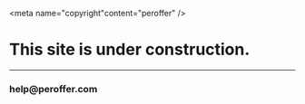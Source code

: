 <!DOCTYPE html>
<html>

  <meta charset="utf-8" />
  <meta name="viewport" content="width=device-width,initial-scale=1" />
  <meta http-equiv="X-UA-Compatible" content="IE=edge,chrome=1" />
  <meta property="og:type" content="website" />
<meta name="theme-color" content="#000000" />
  <meta name="apple-mobile-web-app-capable" content="yes">
<meta content="yes" name="apple-touch-fullscreen" />
<meta name="apple-mobile-web-app-status-bar-style" content="#000000" />
  <meta property="og:site_name" content="peroffer" />
<meta name="og:image" content=""/>
  <meta name="og:street-address" content="Pagung - Semen" />
<meta name="og:locality" content="Kediri" />
<meta name="og:region" content="East Java" />
<meta name="og:postal-code" content="64161" />
<meta name="og:country-name" content="INDONESIA" />
  <meta name="og:email" content="help@peroffer.com" />
  <title>
  Peroffer
  </title>
  
  <meta name="description" content="Buy and sell electronics, cars, fashion apparel, shoes, collectibles, sporting goods, digital cameras, baby items, handphone, watches, and everything else on peroffer, the world's online marketplace." />
 
  <meta name="copyright"content="peroffer" />
  <meta name="Classification" content="Business" />
<meta name="keywords" content="letgo buy and sell, electronics, cars, fashion apparel, shoes, collectibles, sporting goods, digital cameras, baby items, handphone, watches, and everything else on peroffer, the world's online marketplace." />
  <meta name="author" content="peroffer" />
  <meta name="coverage" content="Worldwide">
  <meta name="distribution" content="Global">
  <meta name="robots" content="index,follow" />
  <meta http-equiv="content-language" content="en" />
  <meta name="rating" content="general" />
  <meta name="revisit-after" content="7 days" />
  <link rel="canonical" href="https://www.peroffer.com" itemprop="url" />
  <meta name="msvalidate.01" content="868493C3052C98AC4EA414D0902F48D6" />
  <meta name="google-site-verification" content="gzBJBkmAsN43LgKmMQTWxt6XubQqK9BEw6pM4x5bung" />
  <meta name="yandex-verification" content="b00a2e74608f6b05" />
<style>
body, html {
    height: 100%;
    margin: 0;
    
}

.bgimg {
    background-color:#000000;
    height: 100%;
    position: relative;
    color: white;
    font-family: "Courier New", Courier, monospace;
    font-size: 25px;
}



.middle {
    position: absolute;
    top: 50%;
    left: 50%;
    transform: translate(-50%, -50%);
    text-align: center;
}

hr {
    margin: auto;
    width: 50%;
}
</style>
<body rel="nofollow">

<div class="bgimg">
  
  <div class="middle">
    <h1>This site is under construction.</h1>
    <hr>
    <h3>help@peroffer.com</h3>
  </div>
  
</div>

</body>
</html>
